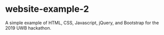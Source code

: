 # website-example-2
A simple example of HTML, CSS, Javascript, jQuery, and Bootstrap for the 2019 UWB hackathon.
